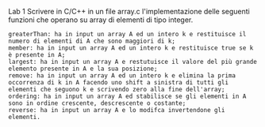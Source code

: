 Lab 1
Scrivere in C/C++ in un file array.c l'implementazione delle seguenti funzioni che operano su array di elementi di tipo integer.

    greaterThan: ha in input un array A ed un intero k e restituisce il numero di elementi di A che sono maggiori di k;
    member: ha in input un array A ed un intero k e restituisce true se k è presente in A;
    largest: ha in input un array A e restutuisce il valore del più grande elemento presente in A e la sua posizione;
    remove: ha in input un array A ed un intero k e elimina la prima occorrenza di k in A facendo uno shift a sinistra di tutti gli elementi che seguono k e scrivendo zero alla fine dell'array;
    ordering: ha in input un array A ed stabilisce se gli elementi in A sono in ordine crescente, descrescente o costante;
    reverse: ha in input un array A e lo modifca invertendone gli elementi.

